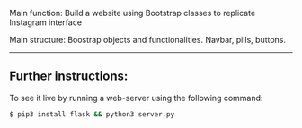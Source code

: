 Main function:
Build a website using Bootstrap classes to replicate Instagram interface

Main structure:
Boostrap objects and functionalities. Navbar, pills, buttons.

_____________________________

## Further instructions:

To see it live by running a web-server using the following command:

```sh
$ pip3 install flask && python3 server.py
```
